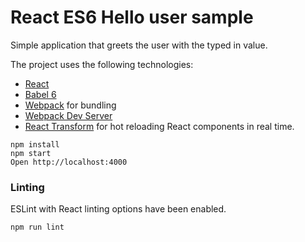 # React ES6 Hello user sample

Simple application that greets the user with the typed in value.

The project uses the following technologies:
* [React](https://github.com/facebook/react)
* [Babel 6](http://babeljs.io)
* [Webpack](http://webpack.github.io) for bundling
* [Webpack Dev Server](http://webpack.github.io/docs/webpack-dev-server.html)
* [React Transform](https://github.com/gaearon/react-transform-hmr) for hot reloading React components in real time.


```
npm install
npm start
Open http://localhost:4000
```

### Linting

ESLint with React linting options have been enabled.

```
npm run lint
```

